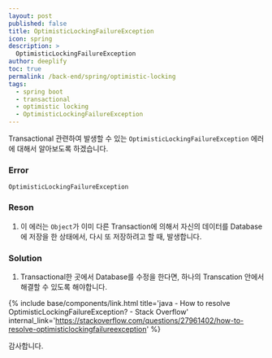 ```yaml
---
layout: post
published: false
title: OptimisticLockingFailureException
icon: spring
description: >
  OptimisticLockingFailureException
author: deeplify
toc: true
permalink: /back-end/spring/optimistic-locking
tags:
  - spring boot
  - transactional
  - optimistic locking
  - OptimisticLockingFailureException
---
```


Transactional 관련하여 발생할 수 있는 `OptimisticLockingFailureException` 에러에 대해서 
알아보도록 하겠습니다.

### Error

`OptimisticLockingFailureException`

### Reson

1. 이 에러는 `Object`가 이미 다른 Transaction에 의해서 자신의 데이터를 Database에 저장을 한 상태에서, 
다시 또 저장하려고 할 때, 발생합니다.

### Solution

1. Transactional한 곳에서 Database를 수정을 한다면, 하나의 Transcation 안에서 해결할 수 있도록 해야합니다.

{% include base/components/link.html title='java - How to resolve OptimisticLockingFailureException? - Stack Overflow' internal_link='https://stackoverflow.com/questions/27961402/how-to-resolve-optimisticlockingfailureexception' %}

감사합니다.
